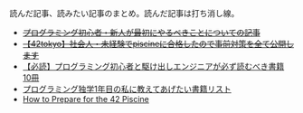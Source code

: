 読んだ記事、読みたい記事のまとめ。読んだ記事は打ち消し線。

- ~~[プログラミング初心者・新人が最初にやるべきことについての記事](https://zenn.dev/nameless_sn/articles/the_most_important_thing_for_beginners)~~
- ~~[【42tokyo】社会人・未経験でpiscineに合格したので事前対策を全て公開します](https://growth-hack-library.com/posts/42tokyo-piscine/)~~
- [【必読】プログラミング初心者と駆け出しエンジニアが必ず読むべき書籍 10冊](https://zenn.dev/nameless_sn/articles/recommend_book)
- [プログラミング独学1年目の私に教えてあげたい書籍リスト](https://zenn.dev/nameless_sn/articles/books-for-past-me)
- [How to Prepare for the 42 Piscine](https://www.codequoi.com/en/how-to-prepare-for-the-42-piscine/)
